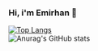 ### Hi, i'm Emirhan 👋 
[![Top Langs](https://github-readme-stats.vercel.app/api/top-langs/?username=emirhanaltuntas&layout=compact)](https://github.com/emirhanaltuntas/github-readme-stats)  
![Anurag's GitHub stats](https://github-readme-stats.vercel.app/api?username=emirhanaltuntas&count_private=true)
